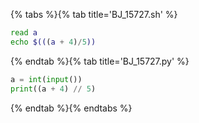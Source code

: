 {% tabs %}{% tab title='BJ_15727.sh' %}

```sh
read a
echo $(((a + 4)/5))
```

{% endtab %}{% tab title='BJ_15727.py' %}

```py
a = int(input())
print((a + 4) // 5)
```

{% endtab %}{% endtabs %}
